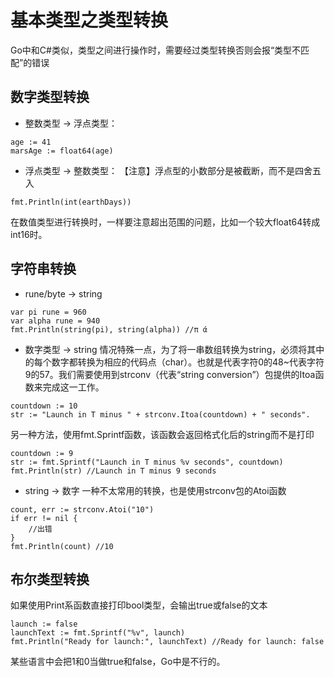 # 基本类型之类型转换

Go中和C#类似，类型之间进行操作时，需要经过类型转换否则会报“类型不匹配”的错误

## 数字类型转换
* 整数类型 → 浮点类型：
```
age := 41
marsAge := float64(age)
```
* 浮点类型 → 整数类型：
【注意】浮点型的小数部分是被截断，而不是四舍五入
```
fmt.Println(int(earthDays))
```
在数值类型进行转换时，一样要注意超出范围的问题，比如一个较大float64转成int16时。

## 字符串转换
* rune/byte → string
```
var pi rune = 960
var alpha rune = 940
fmt.Println(string(pi), string(alpha)) //π ά
```
* 数字类型 → string
情况特殊一点，为了将一串数组转换为string，必须将其中的每个数字都转换为相应的代码点（char）。也就是代表字符0的48~代表字符9的57。我们需要使用到strconv（代表“string conversion”）包提供的Itoa函数来完成这一工作。
```
countdown := 10
str := "Launch in T minus " + strconv.Itoa(countdown) + " seconds".
```
另一种方法，使用fmt.Sprintf函数，该函数会返回格式化后的string而不是打印
```
countdown := 9
str := fmt.Sprintf("Launch in T minus %v seconds", countdown)
fmt.Println(str) //Launch in T minus 9 seconds
```
* string → 数字
一种不太常用的转换，也是使用strconv包的Atoi函数
```
count, err := strconv.Atoi("10")
if err != nil {
    //出错
}
fmt.Println(count) //10
```

## 布尔类型转换
如果使用Print系函数直接打印bool类型，会输出true或false的文本
```
launch := false
launchText := fmt.Sprintf("%v", launch)
fmt.Println("Ready for launch:", launchText) //Ready for launch: false
```
某些语言中会把1和0当做true和false，Go中是不行的。